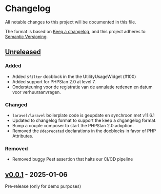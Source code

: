 # Changelog

All notable changes to this project will be documented in this file.

The format is based on [Keep a changelog](https://keepachangelog.com/en/1.1.0),
and this project adheres to [Semantic Versioning](https://semver.org/spec/v2.0.0.html).

## [Unreleased](https://github.com/sijot-turnhout/verhuursportaal/compare/v0.0.1...0.x)

### Added

- Added `$filter` docblock in the the UtilityUsageWidget (#100)
- Added support for PHPStan 2.0 at level 7.
- Ondersteuning voor de registratie van de annulatie redenen en datum voor verhuuraanvragen.

### Changed

- `laravel/laravel` boilerplate code is geupdate en synchroon met v11.6.1
- Updated to changelog format to support the keep a chgangelog format.
- Bump a couple composer to start the PHPStan 2.0 adoption.
- Removed the `@deprecated` declarations in the docblocks in favor of PHP Attributes.

### Removed

- Removed buggy Pest assertion that halts our CI/CD pipeline

## [v0.0.1](https://github.com/sijot-turnhout/verhuursportaal/compare/v0.0.1...v0.0.1) - 2025-01-06

Pre-release (only for demo purposes)
